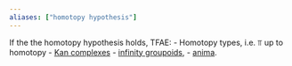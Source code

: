 ```yaml
---
aliases: ["homotopy hypothesis"]
---
```


If the the homotopy hypothesis holds, TFAE:
	- Homotopy types, i.e. $\Top$ up to homotopy
	- [Kan complexes](Kan%20complex.md) 
	 - [infinity groupoids](infinity%20groupoids), 
	 - [anima](anima).